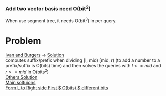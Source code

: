 ### Add two vector basis need O(bit<sup>2</sup>)
When use segment tree, it needs O(bit<sup>3</sup>) in per query.

# Problem
[Ivan and Burgers](https://codeforces.com/contest/1100/problem/F)   -> 
[Solution](https://codeforces.com/blog/entry/64543?#comment-484920) <br>
computes suffix/prefix when dividing [l, mid) [mid, r) (to add a number to a prefix/suffix is O(bits) time) and
then solves the queries with $l <= mid$ and $r >= mid$ in O(bits<sup>2</sup>) <br>
[Others Solution](https://codeforces.com/blog/entry/64495?#comment-484728)<br>
[Main soltuions](https://codeforces.com/blog/entry/64543?#comment-484920)<br>
[Form L to Right side First $ O(bits) $ different bits](https://codeforces.com/contest/1100/submission/48404972)
